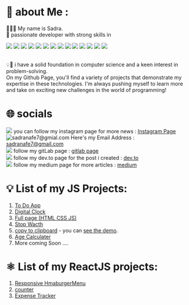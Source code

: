 # :mag_right: about Me : 
   🧠👨‍💻 My name is Sadra. <br/>
   🔎 passionate developer with strong skills in  
   
![](https://img.shields.io/badge/HTML5-E34F26?style=for-the-badge&logo=html5&logoColor=white)
![](https://img.shields.io/badge/CSS3-1572B6?style=for-the-badge&logo=css3&logoColor=white)
![](https://img.shields.io/badge/Tailwind_CSS-38B2AC?style=for-the-badge&logo=tailwind-css&logoColor=white)
![](https://img.shields.io/badge/Sass-CC6699?style=for-the-badge&logo=sass&logoColor=white)
![](https://img.shields.io/badge/npm-CB3837?style=for-the-badge&logo=npm&logoColor=white)
![](https://img.shields.io/badge/GIT-E44C30?style=for-the-badge&logo=git&logoColor=white)
![](https://img.shields.io/badge/JavaScript-323330?style=for-the-badge&logo=javascript&logoColor=F7DF1E)
![](https://img.shields.io/badge/React-20232A?style=for-the-badge&logo=react&logoColor=61DAFB)
![](https://img.shields.io/badge/Vite-B73BFE?style=for-the-badge&logo=vite&logoColor=FFD62E)
![](https://img.shields.io/badge/next%20js-000000?style=for-the-badge&logo=nextdotjs&logoColor=white)
![](https://img.shields.io/badge/React_Router-CA4245?style=for-the-badge&logo=react-router&logoColor=white)
![](https://img.shields.io/badge/Redux-593D88?style=for-the-badge&logo=redux&logoColor=white)
![](https://img.shields.io/badge/GraphQl-E10098?style=for-the-badge&logo=graphql&logoColor=white)
![](https://img.shields.io/badge/C%2B%2B-00599C?style=for-the-badge&logo=c%2B%2B&logoColor=white)

<br/>
   💡🦾 i have a solid foundation in computer science and a keen interest in problem-solving. <br/>
   On my Github Page, you'll find a variety of projects that demonstrate my expertise in these technologies. I'm always pushing myself to learn more and take on exciting new challenges in the world of programming!
    
# :globe_with_meridians: socials
   ![](https://img.shields.io/badge/Instagram-E4405F?style=for-the-badge&logo=instagram&logoColor=white) you can follow my instagram page for more news : [Instagram Page](https://www.instagram.com/_sadra.nafe_/?r=nametag) <br/>
   ![sadranafe7@gmial.com](https://img.shields.io/badge/Gmail-D14836?style=for-the-badge&logo=gmail&logoColor=white) Here's my Email Address : sadranafe7@gmail.com <br/>
   ![](	https://img.shields.io/badge/GitLab-330F63?style=for-the-badge&logo=gitlab&logoColor=white) follow my gitLab page : [gitlab page](https://gitlab.com/sadranafe) <br/>
   ![](https://img.shields.io/badge/dev.to-0A0A0A?style=for-the-badge&logo=devdotto&logoColor=white) follow my dev.to page for the post i created : [dev.to](https://dev.to/sadranafe) <br/>
   ![](https://img.shields.io/badge/Medium-12100E?style=for-the-badge&logo=medium&logoColor=white) follow my medium page for more articles : [medium](https://medium.com/@sadranafe)

# 	:bulb: List of my JS Projects: 
1) [To Do App](https://github.com/sadranafe/projects/tree/main/toDoApp)
2) [Digital Clock](https://github.com/sadranafe/projects/tree/main/digitalClock)
3) [Full page (HTML CSS JS)](https://github.com/sadranafe/projects/tree/main/full%20Page)
4) [Stop Wacth](https://github.com/sadranafe/projects/tree/main/stopWatch)
5) [copy to clipboard](https://github.com/sadranafe/projects/tree/main/clipboard) - you can [see the demo](https://flatuicolors.com/palette/defo).
6) [Age Calculater](https://github.com/sadranafe/projects/tree/main/ageCalculator)
7) More coming Soon ....


# ⚛️ List of my ReactJS projects:
1) [Responsive HmaburgerMenu](https://github.com/sadranafe/React-Projects/tree/main/hamburger)
2) [counter](https://github.com/sadranafe/couter_react)
3) [Expense Tracker](https://github.com/sadranafe/expense-tracker)
<!---
sadranafe/sadranafe is a ✨ special ✨ repository because its `README.md` (this file) appears on your GitHub profile.
You can click the Preview link to take a look at your changes.
--->
